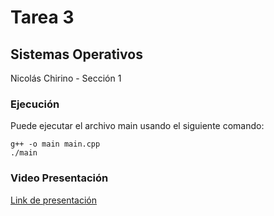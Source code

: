 # Tarea 3
## Sistemas Operativos

Nicolás Chirino - Sección 1

### Ejecución

Puede ejecutar el archivo main usando el siguiente comando:

```shell
g++ -o main main.cpp
./main
```

### Video Presentación

[Link de presentación](https://www.youtube.com/watch?v=REi6eln2pFo)